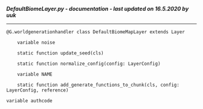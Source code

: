 ***DefaultBiomeLayer.py - documentation - last updated on 16.5.2020 by uuk***
___

    @G.worldgenerationhandler class DefaultBiomeMapLayer extends Layer

        variable noise

        static function update_seed(cls)

        static function normalize_config(config: LayerConfig)

        variable NAME

        static function add_generate_functions_to_chunk(cls, config: LayerConfig, reference)

    variable authcode